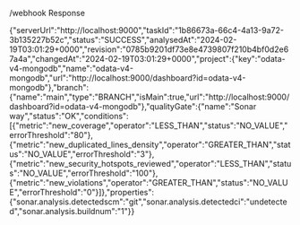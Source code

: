 /webhook Response

{"serverUrl":"http://localhost:9000","taskId":"1b86673a-66c4-4a13-9a72-3b135227b52c","status":"SUCCESS","analysedAt":"2024-02-19T03:01:29+0000","revision":"0785b9201df73e8e4739807f210b4bf0d2e67a4a","changedAt":"2024-02-19T03:01:29+0000","project":{"key":"odata-v4-mongodb","name":"odata-v4-mongodb","url":"http://localhost:9000/dashboard?id=odata-v4-mongodb"},"branch":{"name":"main","type":"BRANCH","isMain":true,"url":"http://localhost:9000/dashboard?id=odata-v4-mongodb"},"qualityGate":{"name":"Sonar way","status":"OK","conditions":[{"metric":"new_coverage","operator":"LESS_THAN","status":"NO_VALUE","errorThreshold":"80"},{"metric":"new_duplicated_lines_density","operator":"GREATER_THAN","status":"NO_VALUE","errorThreshold":"3"},{"metric":"new_security_hotspots_reviewed","operator":"LESS_THAN","status":"NO_VALUE","errorThreshold":"100"},{"metric":"new_violations","operator":"GREATER_THAN","status":"NO_VALUE","errorThreshold":"0"}]},"properties":{"sonar.analysis.detectedscm":"git","sonar.analysis.detectedci":"undetected","sonar.analysis.buildnum":"1"}}